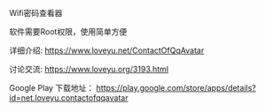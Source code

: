 Wifi密码查看器

软件需要Root权限，使用简单方便

详细介绍: https://www.loveyu.net/ContactOfQqAvatar

讨论交流: https://www.loveyu.org/3193.html

Google Play 下载地址： https://play.google.com/store/apps/details?id=net.loveyu.contactofqqavatar